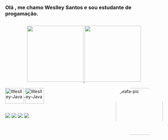 ###  Olá , me chamo Weslley Santos e sou estudante de progamação.
##
<div align="center">
  <a href="https://github.com/WeslleySantosln">
  <img height="180em" src="https://github-readme-stats.vercel.app/api?username=WeslleySantosln&show_icons=true&theme=dracula&include_all_commits=true&count_private=true"/>
  <img height="180em" src="https://github-readme-stats.vercel.app/api/top-langs/?username=WeslleySantosln&layout=compact&langs_count=7&theme=dracula"/>
</div>

<div style="display: inline_block"><br>
<img align="center" alt="Weslley-Java" height="50" width="60" src="https://cdn.jsdelivr.net/gh/devicons/devicon/icons/java/java-original-wordmark.svg" ">
<img align="center" alt="Weslley-Java" height="50" width="60" src="https://cdn.jsdelivr.net/gh/devicons/devicon/icons/thealgorithms/thealgorithms-original-wordmark.svg"/>
<img align="right" alt="Rafa-pic" height="150" style="border-radius:50px;"src="https://media.discordapp.net/attachments/1013161909245190268/1023358063102677012/unnamed_2.png">
</div>

##

<div> 
  <a href="https://www.youtube.com/channel/UCYiIPbfM29WsvfeAsNlnE_A" target="_blank"><img src="https://img.shields.io/badge/YouTube-FF0000?style=for-the-badge&logo=youtube&logoColor=white" target="_blank"></a>
  <a href="https://www.instagram.com/weslleysantosln" target="_blank"><img src="https://img.shields.io/badge/-Instagram-%23E4405F?style=for-the-badge&logo=instagram&logoColor=white" target="_blank"></a>
  <a href = "mailto:weslleys.santana299@gmail.com"><img src="https://img.shields.io/badge/Gmail-D14836?style=for-the-badge&logo=gmail&logoColor=white" target="_blank"></a>
  <a href="https://www.linkedin.com/in/weslley-santos-08aaa2239/" target="_blank"><img src="https://img.shields.io/badge/-LinkedIn-%230077B5?style=for-the-badge&logo=linkedin&logoColor=white" target="_blank"></a>  
</div>
